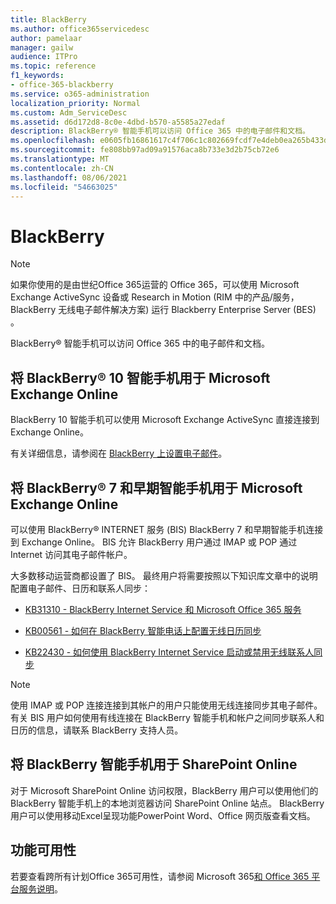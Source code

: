 ```yaml
---
title: BlackBerry
ms.author: office365servicedesc
author: pamelaar
manager: gailw
audience: ITPro
ms.topic: reference
f1_keywords:
- office-365-blackberry
ms.service: o365-administration
localization_priority: Normal
ms.custom: Adm_ServiceDesc
ms.assetid: d6d172d8-8c0e-4dbd-b570-a5585a27edaf
description: BlackBerry® 智能手机可以访问 Office 365 中的电子邮件和文档。
ms.openlocfilehash: e0605fb16861617c4f706c1c802669fcdf7e4deb0ea265b433d88e0223dd1d14
ms.sourcegitcommit: fe808bb97ad09a91576aca8b733e3d2b75cb72e6
ms.translationtype: MT
ms.contentlocale: zh-CN
ms.lasthandoff: 08/06/2021
ms.locfileid: "54663025"
---
```

# <a name="blackberry"></a>BlackBerry

> [!NOTE]
> 如果你使用的是由世纪Office 365运营的 Office 365，可以使用 Microsoft Exchange ActiveSync 设备或 Research in Motion (RIM 中的产品/服务，BlackBerry 无线电子邮件解决方案) 运行 Blackberry Enterprise Server (BES) 。 
  
BlackBerry® 智能手机可以访问 Office 365 中的电子邮件和文档。
  
## <a name="blackberry-10-smartphones-with-microsoft-exchange-online"></a>将 BlackBerry® 10 智能手机用于 Microsoft Exchange Online

BlackBerry 10 智能手机可以使用 Microsoft Exchange ActiveSync 直接连接到 Exchange Online。
  
有关详细信息，请参阅在 [BlackBerry 上设置电子邮件](https://go.microsoft.com/fwlink/?linkid=863394)。
  
## <a name="blackberry-7-and-earlier-smartphones-with-microsoft-exchange-online"></a>将 BlackBerry® 7 和早期智能手机用于 Microsoft Exchange Online

可以使用 BlackBerry® INTERNET 服务 (BIS) BlackBerry 7 和早期智能手机连接到 Exchange Online。 BIS 允许 BlackBerry 用户通过 IMAP 或 POP 通过 Internet 访问其电子邮件帐户。
  
大多数移动运营商都设置了 BIS。 最终用户将需要按照以下知识库文章中的说明配置电子邮件、日历和联系人同步：
  
- [KB31310 - BlackBerry Internet Service 和 Microsoft Office 365 服务](https://go.microsoft.com/fwlink/?LinkID=826158&amp;clcid=0x409)
    
- [KB00561 - 如何在 BlackBerry 智能电话上配置无线日历同步](https://go.microsoft.com/fwlink/?LinkID=826160&amp;clcid=0x409)
    
- [KB22430 - 如何使用 BlackBerry Internet Service 启动或禁用无线联系人同步](https://go.microsoft.com/fwlink/?LinkID=826161&amp;clcid=0x409)
    
> [!NOTE]
> 使用 IMAP 或 POP 连接连接到其帐户的用户只能使用无线连接同步其电子邮件。 有关 BIS 用户如何使用有线连接在 BlackBerry 智能手机和帐户之间同步联系人和日历的信息，请联系 BlackBerry 支持人员。 
  
## <a name="blackberry-smartphones-with-sharepoint-online"></a>将 BlackBerry 智能手机用于 SharePoint Online

对于 Microsoft SharePoint Online 访问权限，BlackBerry 用户可以使用他们的 BlackBerry 智能手机上的本地浏览器访问 SharePoint Online 站点。 BlackBerry 用户可以使用移动Excel呈现功能PowerPoint Word、Office 网页版查看文档。
  
## <a name="feature-availability"></a>功能可用性

若要查看跨所有计划Office 365可用性，请参阅 Microsoft 365[和 Office 365 平台服务说明](office-365-platform-service-description.md)。
  